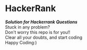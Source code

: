 # HackerRank
***Solution for Hackerrank Questions***<br>
Stuck in any problem?<br>
Don't worry this repo is for you!!<br>
Clear all your doubts, and start coding<br>
Happy Coding:)
